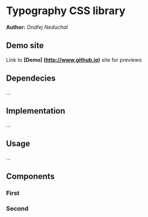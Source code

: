 # Typography CSS library
**Author:** *Ondřej Neduchal*
## Demo site
Link to **[Demo] (http://www.github.io)** site for previews
## Dependecies
...
## Implementation
...
## Usage
...
## Components
### First
### Second

